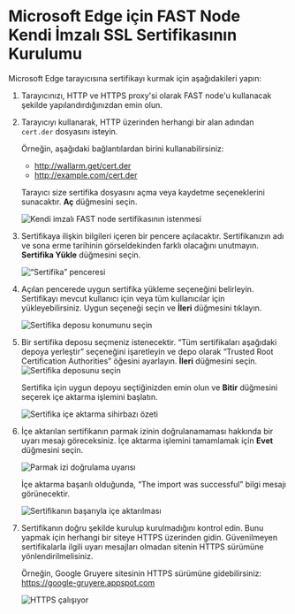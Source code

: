 [img-cert-request]:         ../../../images/fast/ssl/common/browsers-ssl/edge-ssl/e-certificate-request.png
[img-cert-window]:          ../../../images/fast/ssl/common/browsers-ssl/edge-ssl/e-certificate-window.png
[img-store-location]:       ../../../images/fast/ssl/common/browsers-ssl/edge-ssl/e-store-location.png
[img-store]:                ../../../images/fast/ssl/common/browsers-ssl/edge-ssl/e-store-selection.png
[img-wizard-resume]:        ../../../images/fast/ssl/common/browsers-ssl/edge-ssl/e-wizard-resume.png
[img-fingerprint-warning]:  ../../../images/fast/ssl/common/browsers-ssl/edge-ssl/e-fingerprint-warning.png
[img-import-ok]:            ../../../images/fast/ssl/common/browsers-ssl/edge-ssl/e-import-success.png
[img-https-ok]:             ../../../images/fast/ssl/common/browsers-ssl/edge-ssl/e-https-ok.png
    
    
#   Microsoft Edge için FAST Node Kendi İmzalı SSL Sertifikasının Kurulumu

Microsoft Edge tarayıcısına sertifikayı kurmak için aşağıdakileri yapın:

1.  Tarayıcınızı, HTTP ve HTTPS proxy'si olarak FAST node'u kullanacak şekilde yapılandırdığınızdan emin olun.

2.  Tarayıcıyı kullanarak, HTTP üzerinden herhangi bir alan adından `cert.der` dosyasını isteyin.

    Örneğin, aşağıdaki bağlantılardan birini kullanabilirsiniz:
    
    * <http://wallarm.get/cert.der>
    * <http://example.com/cert.der> 

    Tarayıcı size sertifika dosyasını açma veya kaydetme seçeneklerini sunacaktır. **Aç** düğmesini seçin.

    ![Kendi imzalı FAST node sertifikasının istenmesi][img-cert-request]

3.  Sertifikaya ilişkin bilgileri içeren bir pencere açılacaktır. Sertifikanızın adı ve sona erme tarihinin görseldekinden farklı olacağını unutmayın. **Sertifika Yükle** düğmesini seçin.

    ![“Sertifika” penceresi][img-cert-window]

4.  Açılan pencerede uygun sertifika yükleme seçeneğini belirleyin. Sertifikayı mevcut kullanıcı için veya tüm kullanıcılar için yükleyebilirsiniz. Uygun seçeneği seçin ve **İleri** düğmesini tıklayın.

    ![Sertifika deposu konumunu seçin][img-store-location]

5.  Bir sertifika deposu seçmeniz istenecektir. “Tüm sertifikaları aşağıdaki depoya yerleştir” seçeneğini işaretleyin ve depo olarak “Trusted Root Certification Authorities” öğesini ayarlayın. **İleri** düğmesini seçin.    
    ![Sertifika deposunu seçin][img-store]

    Sertifika için uygun depoyu seçtiğinizden emin olun ve **Bitir** düğmesini seçerek içe aktarma işlemini başlatın.
    
    ![Sertifika içe aktarma sihirbazı özeti][img-wizard-resume]

6.  İçe aktarılan sertifikanın parmak izinin doğrulanamaması hakkında bir uyarı mesajı göreceksiniz. İçe aktarma işlemini tamamlamak için **Evet** düğmesini seçin.

    ![Parmak izi doğrulama uyarısı][img-fingerprint-warning]

    İçe aktarma başarılı olduğunda, “The import was successful” bilgi mesajı görünecektir.

    ![Sertifikanın başarıyla içe aktarılması][img-import-ok]

7.  Sertifikanın doğru şekilde kurulup kurulmadığını kontrol edin. Bunu yapmak için herhangi bir siteye HTTPS üzerinden gidin. Güvenilmeyen sertifikalarla ilgili uyarı mesajları olmadan sitenin HTTPS sürümüne yönlendirilmelisiniz.

    Örneğin, Google Gruyere sitesinin HTTPS sürümüne gidebilirsiniz:
    <https://google-gruyere.appspot.com>

    ![HTTPS çalışıyor][img-https-ok]